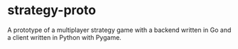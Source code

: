 # strategy-proto

A prototype of a multiplayer strategy game with a backend written in Go and a client written in Python with Pygame.
